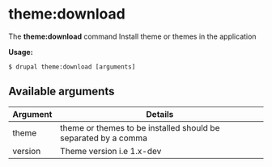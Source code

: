 # theme:download
The **theme:download** command Install theme or themes in the application

**Usage:**
```
$ drupal theme:download [arguments] 
```

## Available arguments
Argument | Details
---------|-------------
theme | theme or themes to be installed should be separated by a comma
version | Theme version i.e 1.x-dev
